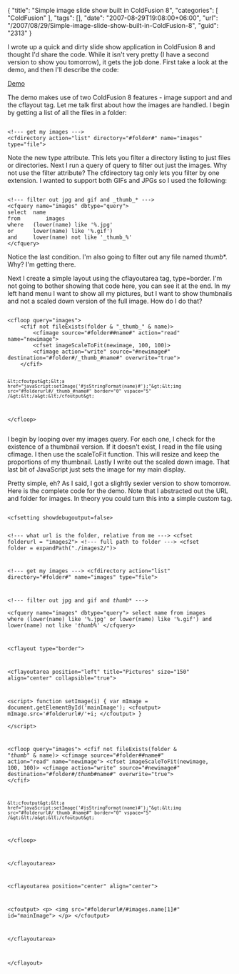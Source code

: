 {
	"title": "Simple image slide show built in ColdFusion 8",
	"categories": [
		"ColdFusion"
	],
	"tags": [],
	"date": "2007-08-29T19:08:00+06:00",
	"url": "/2007/08/29/Simple-image-slide-show-built-in-ColdFusion-8",
	"guid": "2313"
}

I wrote up a quick and dirty slide show application in ColdFusion 8 and thought I'd share the code. While it isn't very pretty (I have a second version to show you tomorrow), it gets the job done. First take a look at the demo, and then I'll describe the code:
<!--more-->
<a href="http://www.raymondcamden.com/demos/mooslideshow/test2.cfm">Demo</a>

The demo makes use of two ColdFusion 8 features - image support and and the cflayout tag. Let me talk first about how the images are handled. I begin by getting a list of all the files in a folder:

<code>
&lt;!--- get my images ---&gt;
&lt;cfdirectory action="list" directory="#folder#" name="images" type="file"&gt;
</code>

Note the new type attribute. This lets you filter a directory listing to just files or directories. Next I run a query of query to filter out just the images. Why not use the filter attribute? The cfdirectory tag only lets you filter by one extension. I wanted to support both GIFs and JPGs so I used the following:

<code>
&lt;!--- filter out jpg and gif and _thumb_* ---&gt;	  
&lt;cfquery name="images" dbtype="query"&gt;
select	name
from		images
where 	(lower(name) like '%.jpg'
or		lower(name) like '%.gif')
and		lower(name) not like '_thumb_%'
&lt;/cfquery&gt;
</code>

Notice the last condition. I'm also going to filter out any file named _thumb_*. Why? I'm getting there.

Next I create a simple layout using the cflayoutarea tag, type=border. I'm not going to bother showing that code here, you can see it at the end. In my left hand menu I want to show all my pictures, but I want to show thumbnails and not a scaled down version of the full image. How do I do that?

<code>
&lt;cfloop query="images"&gt;
	&lt;cfif not fileExists(folder & "_thumb_" & name)&gt;
		&lt;cfimage source="#folder##name#" action="read" name="newimage"&gt;
		&lt;cfset imageScaleToFit(newimage, 100, 100)&gt;
		&lt;cfimage action="write" source="#newimage#" destination="#folder#/_thumb_#name#" overwrite="true"&gt;
	&lt;/cfif&gt;
			
	&lt;cfoutput&gt;&lt;a href="javaScript:setImage('#jsStringFormat(name)#');"&gt;&lt;img src="#folderurl#/_thumb_#name#" border="0" vspace="5" /&gt;&lt;/a&gt;&lt;/cfoutput&gt;
&lt;/cfloop&gt;		  
</code>

I begin by looping over my images query. For each one, I check for the existence of a thumbnail version. If it doesn't exist, I read in the file using cfimage. I then use the scaleToFit function. This will resize and keep the proportions of my thumbnail. Lastly I write out the scaled down image. That last bit of JavaScript just sets the image for my main display.

Pretty simple, eh? As I said, I got a slightly sexier version to show tomorrow. Here is the complete code for the demo. Note that I abstracted out the URL and folder for images. In theory you could turn this into a simple custom tag.

<code>
&lt;cfsetting showdebugoutput=false&gt;

&lt;!--- what url is the folder, relative from me ---&gt;
&lt;cfset folderurl = "images2"&gt;
&lt;!--- full path to folder ---&gt;
&lt;cfset folder = expandPath("./images2/")&gt;

&lt;!--- get my images ---&gt;
&lt;cfdirectory action="list" directory="#folder#" name="images" type="file"&gt;

&lt;!--- filter out jpg and gif and _thumb_* ---&gt;	  
&lt;cfquery name="images" dbtype="query"&gt;
select	name
from		images
where 	(lower(name) like '%.jpg'
or		lower(name) like '%.gif')
and		lower(name) not like '_thumb_%'
&lt;/cfquery&gt;
		  

&lt;cflayout type="border"&gt;

&lt;cflayoutarea position="left" title="Pictures" size="150" align="center" collapsible="true"&gt;

&lt;script&gt;
function setImage(i) {
	var mImage = document.getElementById('mainImage');
	&lt;cfoutput&gt;
	mImage.src='#folderurl#/'+i;
	&lt;/cfoutput&gt;
}		  
&lt;/script&gt;

&lt;cfloop query="images"&gt;
	&lt;cfif not fileExists(folder & "_thumb_" & name)&gt;
		&lt;cfimage source="#folder##name#" action="read" name="newimage"&gt;
		&lt;cfset imageScaleToFit(newimage, 100, 100)&gt;
		&lt;cfimage action="write" source="#newimage#" destination="#folder#/_thumb_#name#" overwrite="true"&gt;
	&lt;/cfif&gt;
			
	&lt;cfoutput&gt;&lt;a href="javaScript:setImage('#jsStringFormat(name)#');"&gt;&lt;img src="#folderurl#/_thumb_#name#" border="0" vspace="5" /&gt;&lt;/a&gt;&lt;/cfoutput&gt;
&lt;/cfloop&gt;		  

&lt;/cflayoutarea&gt;

&lt;cflayoutarea position="center" align="center"&gt;

&lt;cfoutput&gt;
&lt;p&gt;
&lt;img src="#folderurl#/#images.name[1]#" id="mainImage"&gt;
&lt;/p&gt;
&lt;/cfoutput&gt;

&lt;/cflayoutarea&gt;

&lt;/cflayout&gt;
</code>
